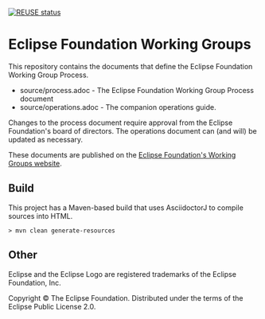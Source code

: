 <!--
 * Copyright (C) 2008,2021 Eclipse Foundation and others. 
 * 
 * This program and the accompanying materials are made available under the
 * terms of the Eclipse Public License v. 2.0 which is available at
 * http://www.eclipse.org/legal/epl-2.0.
 * 
 * SPDX-FileType: DOCUMENTATION
 *
 * SPDX-License-Identifier: EPL-2.0
-->

[![REUSE status](https://api.reuse.software/badge/github.com/EclipseFdn/EFWGP)](https://api.reuse.software/info/github.com/EclipseFdn/EFWGP)

# Eclipse Foundation Working Groups

This repository contains the documents that define the Eclipse Foundation Working Group Process.

* source/process.adoc - The Eclipse Foundation Working Group Process document
* source/operations.adoc - The companion operations guide.

Changes to the process document require approval from the Eclipse Foundation's board of directors. The operations document can (and will) be updated as necessary.

These documents are published on the [Eclipse Foundation's Working Groups website](https://www.eclipse.org/org/workinggroups/about.php).

## Build

This project has a Maven-based build that uses AsciidoctorJ to compile sources into HTML.

    > mvn clean generate-resources

## Other

Eclipse and the Eclipse Logo are registered trademarks of the Eclipse Foundation, Inc.

Copyright &copy; The Eclipse Foundation. Distributed under the terms of the Eclipse Public License 2.0.